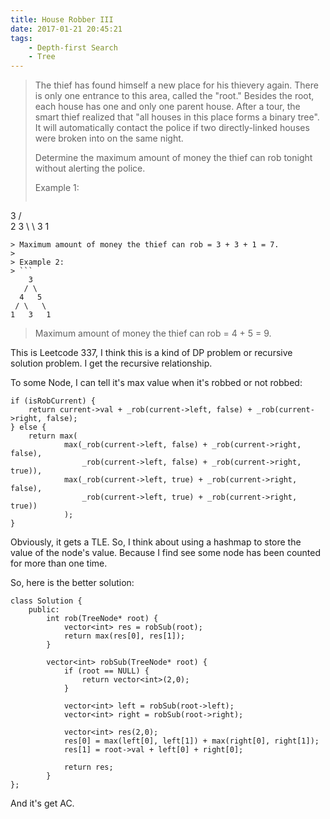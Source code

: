 ```yaml
---
title: House Robber III
date: 2017-01-21 20:45:21
tags:
    - Depth-first Search
    - Tree
---
```


> The thief has found himself a new place for his thievery again. There is only one entrance to this area, called the "root." Besides the root, each house has one and only one parent house. After a tour, the smart thief realized that "all houses in this place forms a binary tree". It will automatically contact the police if two directly-linked houses were broken into on the same night.
>
> Determine the maximum amount of money the thief can rob tonight without alerting the police.
>
> Example 1:
> ```
  3
 / \
2   3
 \   \ 
  3   1
```
> Maximum amount of money the thief can rob = 3 + 3 + 1 = 7.
>
> Example 2:
> ```
    3
   / \
  4   5
 / \   \ 
1   3   1
```
> Maximum amount of money the thief can rob = 4 + 5 = 9.

<!--more-->

This is Leetcode 337, I think this is a kind of DP problem or recursive solution problem. I get the recursive relationship.

To some Node, I can tell it's max value when it's robbed or not robbed:

```
if (isRobCurrent) {
    return current->val + _rob(current->left, false) + _rob(current->right, false);
} else {
    return max(
            max(_rob(current->left, false) + _rob(current->right, false),
                _rob(current->left, false) + _rob(current->right, true)),
            max(_rob(current->left, true) + _rob(current->right, false),
                _rob(current->left, true) + _rob(current->right, true))
            );
}
```

Obviously, it gets a TLE. So, I think about using a hashmap to store the value of the node's value. Because I find see some node has been counted for more than one time.

So, here is the better solution:

```
class Solution {
    public:
        int rob(TreeNode* root) {
            vector<int> res = robSub(root);
            return max(res[0], res[1]);
        }

        vector<int> robSub(TreeNode* root) {
            if (root == NULL) {
                return vector<int>(2,0);
            }

            vector<int> left = robSub(root->left);
            vector<int> right = robSub(root->right);

            vector<int> res(2,0);
            res[0] = max(left[0], left[1]) + max(right[0], right[1]);
            res[1] = root->val + left[0] + right[0];

            return res;
        }
};
```

And it's get AC.
